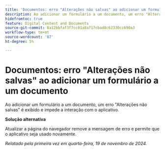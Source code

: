 ```yaml
---
title: 'Documentos: erro "Alterações não salvas" ao adicionar um formulário a um documento'
description: Ao adicionar um formulário a um documento, um erro "Alterações não salvas" é exibido e impede a interação com o aplicativo.
hidefromtoc: true
feature: Digital Content and Documents
source-git-commit: 8a12bbfaf3f7cc01a8a717cbad8c62330cc690a3
workflow-type: tm+mt
source-wordcount: '87'
ht-degree: 5%

---
```


# Documentos: erro &quot;Alterações não salvas&quot; ao adicionar um formulário a um documento

<!--
>[!NOTE]
>
>This article was fixed on October 10, 2024.
-->

Ao adicionar um formulário a um documento, um erro &quot;Alterações não salvas&quot; é exibido e impede a interação com o aplicativo.

**Solução alternativa**

Atualizar a página do navegador remove a mensagem de erro e permite que o aplicativo seja usado novamente.

_Relatado pela primeira vez em quarta-feira, 19 de novembro de 2024._
